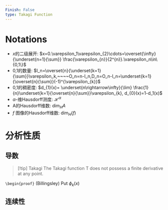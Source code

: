 ```yaml
---
Finish: False
type: Takagi Function
---
```


# Notations
- $x$的二级展开: $x=0.\varepsilon_1\varepsilon_{2}\cdots=\overset{\infty}{\underset{n=1}{\sum}} \frac{\varepsilon_{n}}{2^{n}}.\varepsilon_n\in\{0,1\}$ 
- 0,1的数量: $I_n=\overset{n}{\underset{k=1}{\sum}}\varepsilon_k,~~~~O_n=n-I_n,D_n=O_n-I_n=\underset{k=1}{\overset{n}{\sum}}(-1)^{\varepsilon_{k}}$ 
- 0,1的稠密度: $d_{1}(x)= \underset{n\rightarrow\infty}{\lim} \frac{1}{n}\underset{k=1}{\overset{n}{\sum}}\varepsilon_{k}, d_{0}(x)=1-d_1(x)$
- $\alpha$-维Hausdorff测度: $\mathcal{H}^\alpha$ 
- A的Hausdorff维数: $\mathrm{dim}_HA$ 
- $f$ 图像的Hausdorff维数: $\mathrm{dim}_H(f)$
# 分析性质
## 导数
>[!tip] Takagi
>The Takagi function T does not possess a finite derivative at any point.

`\begin{proof}` (Billingsley) Put $\phi_{k}(x)$


## 连续性